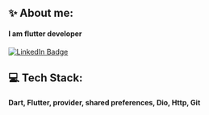<h2> ✨ About me: </h2>

<h4> I am flutter developer </h4>

<div id="badges">
  <a href="https://t.me/bekzhandyace">
    <img src="https://img.shields.io/badge/Telegram-blue?style=for-the-badge&logo=telegram&logoColor=white" alt="LinkedIn Badge"/>
  </a>
  
  </a>
</div>
<h2> 💻 Tech Stack: </h2>

<h4>Dart, Flutter, provider, shared preferences, Dio, Http, Git</h4>



